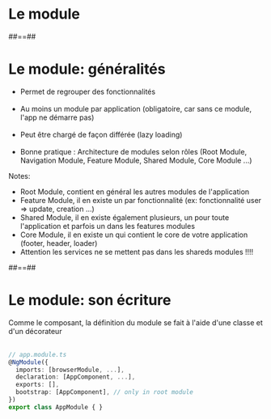 <!-- .slide: class="transition-bg-sfeir-2" -->
# Le module

##==##

<!-- .slide-->
# Le module: généralités

- Permet de regrouper des fonctionnalités<br/><br/>
- Au moins un module par application (obligatoire, car sans ce module, l'app ne démarre pas)<br/><br/>
- Peut être chargé de façon différée (lazy loading)<br/><br/>
- Bonne pratique : Architecture de modules selon rôles (Root Module, Navigation Module, Feature Module, Shared Module, Core Module ...)

Notes:
- Root Module, contient en général les autres modules de l'application
- Feature Module, il en existe un par fonctionnalité (ex: fonctionnalité user => update, creation ...)
- Shared Module, il en existe également plusieurs, un pour toute l'application et parfois un dans les features modules
- Core Module, il en existe un qui contient le core de votre application (footer, header, loader)
- Attention les services ne se mettent pas dans les shareds modules !!!!

##==##

<!-- .slide: class="with-code" -->
# Le module: son écriture
Comme le composant, la définition du module se fait à l'aide d'une classe et d'un décorateur
<br/><br/>

```typescript
// app.module.ts
@NgModule({
  imports: [browserModule, ...],
  declaration: [AppComponent, ...],
  exports: [],
  bootstrap: [AppComponent], // only in root module
})
export class AppModule { }
```
<!-- .element: class="big-code" -->

